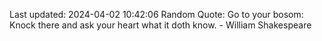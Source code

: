 Last updated: 2024-04-02 10:42:06
Random Quote: Go to your bosom: Knock there and ask your heart what it doth know. - William Shakespeare